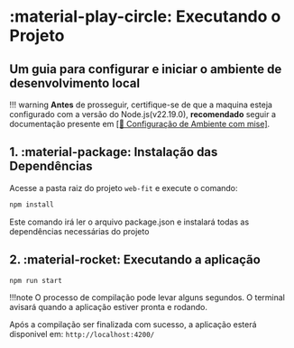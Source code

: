 # :material-play-circle: Executando o Projeto

Um guia para configurar e iniciar o ambiente de desenvolvimento local
---

!!! warning
    **Antes** de prosseguir, certifique-se de que a maquina esteja configurado com a versão do Node.js(v22.19.0), **recomendado** seguir a documentação presente em [[🚀 Configuração de Ambiente com mise]](1helpMise.md).

## 1. :material-package: Instalação das Dependências

Acesse a pasta raiz do projeto `web-fit` e execute o comando:

```Bash
npm install
```
Este comando irá ler o arquivo package.json e instalará todas as dependências necessárias do projeto 

## 2. :material-rocket: Executando a aplicação

```Bash
npm run start
```

!!!note
    O processo de compilação pode levar alguns segundos. O terminal avisará quando a aplicação estiver pronta e rodando.

Após a compilação ser finalizada com sucesso, a aplicação esterá disponivel em: `http://localhost:4200/`
